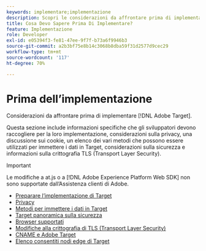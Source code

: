 ```yaml
---
keywords: implementare;implementazione
description: Scopri le considerazioni da affrontare prima di implementare Adobe Target.
title: Cosa Devo Sapere Prima Di Implementare?
feature: Implementazione
role: Developer
exl-id: e05394f3-fe81-47ee-9f7f-b73a6f9946b3
source-git-commit: a2b3bf75e8b14c3068b8dba59f31d2577d9cec29
workflow-type: tm+mt
source-wordcount: '117'
ht-degree: 70%

---
```


# Prima dell’implementazione

Considerazioni da affrontare prima di implementare [!DNL Adobe Target].

Questa sezione include informazioni specifiche che gli sviluppatori devono raccogliere per la loro implementazione, considerazioni sulla privacy, una discussione sui cookie, un elenco dei vari metodi che possono essere utilizzati per immettere i dati in Target, considerazioni sulla sicurezza e informazioni sulla crittografia TLS (Transport Layer Security).

>[!IMPORTANT]
>
>Le modifiche a at.js o a [!DNL Adobe Experience Platform Web SDK] non sono supportate dall’Assistenza clienti di Adobe.

- [Preparare l’implementazione di Target](prepare-to-implement-target.md)
- [Privacy](c-privacy/privacy.md)
- [Metodi per immettere i dati in Target](c-methods-to-get-data-into-target/methods-to-get-data-into-target.md)
- [Target panoramica sulla sicurezza](target-security-overview.md)
- [Browser supportati](supported-browsers.md)
- [Modifiche alla crittografia di TLS (Transport Layer Security)](tls-transport-layer-security-encryption.md)
- [CNAME e Adobe Target](implement-cname-support-in-target.md)
- [Elenco consentiti nodi edge di Target](/help/c-implementing-target/c-considerations-before-you-implement-target/allowlist-edges.md)
